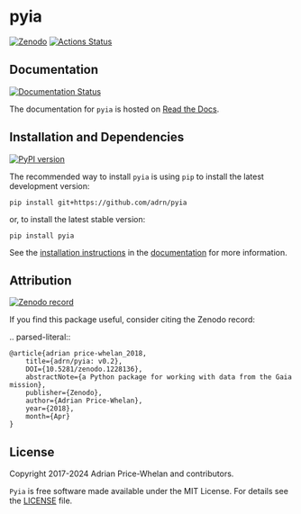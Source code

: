 # pyia

[![Zenodo][zenodo-badge]][zenodo-link]
[![Actions Status][actions-badge]][actions-link]

<!-- SPHINX-START -->

<!-- prettier-ignore-start -->
[actions-badge]:            https://github.com/adrn/pyia/workflows/CI/badge.svg
[actions-link]:             https://github.com/adrn/pyia/actions
[conda-badge]:              https://img.shields.io/conda/vn/conda-forge/pyia
[conda-link]:               https://github.com/conda-forge/pyia-feedstock
[github-discussions-badge]: https://img.shields.io/static/v1?label=Discussions&message=Ask&color=blue&logo=github
[github-discussions-link]:  https://github.com/adrn/pyia/discussions
[pypi-link]:                https://pypi.org/project/pyia/
[pypi-platforms]:           https://img.shields.io/pypi/pyversions/pyia
[pypi-version]:             https://img.shields.io/pypi/v/pyia
[rtd-badge]:                https://readthedocs.org/projects/pyia/badge/?version=latest
[rtd-link]:                 https://pyia.readthedocs.io/en/latest/?badge=latest
[zenodo-badge]:             https://zenodo.org/badge/DOI/10.5281/zenodo.1228136.svg
[zenodo-link]:              https://doi.org/10.5281/zenodo.1228136

<!-- prettier-ignore-end -->

## Documentation

[![Documentation Status][rtd-badge]][rtd-link]

The documentation for `pyia` is hosted on [Read the Docs](http://pyia.rtfd.io).

## Installation and Dependencies

[![PyPI version][pypi-version]][pypi-link]

The recommended way to install `pyia` is using `pip` to install the latest
development version:

    pip install git+https://github.com/adrn/pyia

or, to install the latest stable version:

    pip install pyia

See the [installation instructions](http://pyia.rtfd.io/en/latest/install.html)
in the [documentation](http://pyia.rtfd.io) for more information.

## Attribution

[![Zenodo record][zenodo-badge]][zenodo-link]

If you find this package useful, consider citing the Zenodo record:

.. parsed-literal::

    @article{adrian price-whelan_2018,
        title={adrn/pyia: v0.2},
        DOI={10.5281/zenodo.1228136},
        abstractNote={a Python package for working with data from the Gaia mission},
        publisher={Zenodo},
        author={Adrian Price-Whelan},
        year={2018},
        month={Apr}
    }

## License

Copyright 2017-2024 Adrian Price-Whelan and contributors.

`Pyia` is free software made available under the MIT License. For details see
the [LICENSE](https://github.com/adrn/pyia/blob/master/LICENSE) file.
